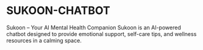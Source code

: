 # SUKOON-CHATBOT
Sukoon – Your AI Mental Health Companion Sukoon is an AI-powered chatbot designed to provide emotional support, self-care tips, and wellness resources in a calming space.
